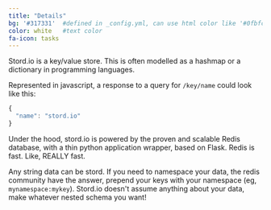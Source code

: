 ```yaml
---
title: "Details"
bg: '#317331'  #defined in _config.yml, can use html color like '#0fbfcf'
color: white   #text color
fa-icon: tasks
---
```



Stord.io is a key/value store. This is often modelled as a hashmap or a dictionary in programming languages.

Represented in javascript, a response to a query for `/key/name` could look like this:


```javascript
{
  "name": "stord.io"
}
```

Under the hood, stord.io is powered by the proven and scalable Redis database, with a thin python application wrapper, based on Flask. Redis is fast. Like, REALLY fast.

Any string data can be stord. If you need to namespace your data, the redis community have the answer, prepend your keys with your namespace (eg, `mynamespace:mykey`). Stord.io doesn't assume anything about your data, make whatever nested schema you want!
